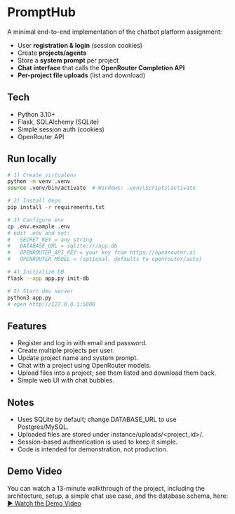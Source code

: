 # PromptHub

A minimal end-to-end implementation of the chatbot platform assignment:

- User **registration & login** (session cookies)
- Create **projects/agents**
- Store a **system prompt** per project
- **Chat interface** that calls the **OpenRouter Completion API**
- **Per-project file uploads** (list and download)

## Tech
- Python 3.10+
- Flask, SQLAlchemy (SQLite)
- Simple session auth (cookies)
- OpenRouter API

## Run locally
```bash
# 1) Create virtualenv
python -m venv .venv
source .venv/bin/activate  # Windows: .venv\Scripts\activate

# 2) Install deps
pip install -r requirements.txt

# 3) Configure env
cp .env.example .env
# edit .env and set:
#   SECRET_KEY = any string
#   DATABASE_URL = sqlite:///app.db
#   OPENROUTER_API_KEY = your key from https://openrouter.ai
#   OPENROUTER_MODEL = (optional, defaults to openrouter/auto)

# 4) Initialize DB
flask --app app.py init-db

# 5) Start dev server
python3 app.py
# open http://127.0.0.1:5000
```

## Features
- Register and log in with email and password.
- Create multiple projects per user.
- Update project name and system prompt.
- Chat with a project using OpenRouter models.
- Upload files into a project; see them listed and download them back.
- Simple web UI with chat bubbles.

## Notes
- Uses SQLite by default; change DATABASE_URL to use Postgres/MySQL.
- Uploaded files are stored under instance/uploads/<project_id>/.
- Session-based authentication is used to keep it simple.
- Code is intended for demonstration, not production.

## Demo Video

You can watch a 13-minute walkthrough of the project, including the architecture, setup, a simple chat use case, and the database schema, here:  
[▶ Watch the Demo Video](https://drive.google.com/file/d/1E0O-kpsNBo3JiD2KX16712mpGtzK55Ax/view?usp=sharing)
